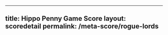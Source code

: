 ---
        
title: Hippo Penny Game Score
layout: scoredetail
permalink: /meta-score/rogue-lords
---